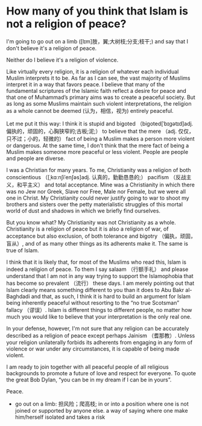 # How many of you think that Islam is not a religion of peace?

I'm going to go out on a limb ([lɪm]肢，翼;大树枝;分支;枝干;) and say that I don't believe it's a religion of peace.

Neither do I believe it's a religion of violence.

Like virtually every religion, it is a religion of whatever each individual Muslim interprets it to be. As far as I can see, the vast majority of Muslims interpret it in a way that favors peace. I believe that many of the fundamental scriptures of the Islamic faith reflect a desire for peace and that one of Muhammad’s primary aims was to create a peaceful society. But as long as some Muslims maintain such violent interpretations, the religion as a whole cannot be deemed (认为，相信，视为) entirely peaceful.

Let me put it this way: I think it is stupid and bigoted （bigoted[ˈbɪɡətɪd]adj. 偏执的，顽固的，心胸狭窄的;古板;泥;） to believe that the mere （adj. 仅仅，只不过；小的，轻微的） fact of being a Muslim makes a person more violent or dangerous. At the same time, I don't think that the mere fact of being a Muslim makes someone more peaceful or less violent. People are people and people are diverse.

I was a Christian for many years. To me, Christianity was a religion of both conscientious （[ˌkɑːnʃiˈenʃəs]adj. 认真的，勤勤恳恳的;） pacifism （反战主义，和平主义） and total acceptance. Mine was a Christianity in which there was no Jew nor Greek, Slave nor Free, Male nor Female, but we were all one in Christ. My Christianity could never justify going to war to shoot my brothers and sisters over the petty materialistic struggles of this mortal world of dust and shadows in which we briefly find ourselves.

But you know what? My Christianity was not Christianity as a whole. Christianity is a religion of peace but it is also a religion of war, of acceptance but also exclusion, of both tolerance and bigotry （偏执，顽固，盲从）, and of as many other things as its adherents make it. The same is true of Islam.

I think that it is likely that, for most of the Muslims who read this, Islam is indeed a religion of peace. To them I say salaam （行额手礼） and please understand that I am not in any way trying to support the Islamophobia that has become so prevalent （流行） these days. I am merely pointing out that Islam clearly means something different to you than it does to Abu Bakr al-Baghdadi and that, as such, I think it is hard to build an argument for Islam being inherently peaceful without resorting to the “no true Scotsman” fallacy （谬误）. Islam is different things to different people, no matter how much you would like to believe that your interpretation is the only real one.

In your defense, however, I'm not sure that any religion can be accurately described as a religion of peace except perhaps Jainism （耆那教）. Unless your religion unilaterally forbids its adherents from engaging in any form of violence or war under any circumstances, it is capable of being made violent.

I am ready to join together with all peaceful people of all religious backgrounds to promote a future of love and respect for everyone. To quote the great Bob Dylan, “you can be in my dream if I can be in yours”.

Peace.

- go out on a limb: 担风险；爬高枝; in or into a position where one is not joined or supported by anyone else. a way of saying where one make him/herself isolated and takes a risk
